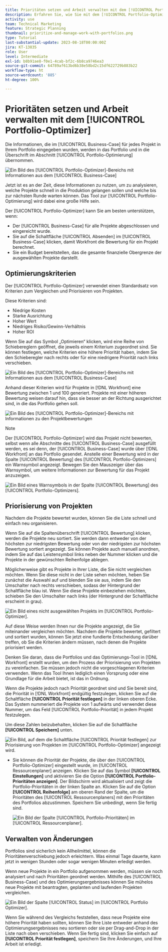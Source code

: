 ```yaml
---
title: Prioritäten setzen und Arbeit verwalten mit dem [!UICONTROL Portfolio-Optimizer]
description: Erfahren Sie, wie Sie mit dem [!UICONTROL Portfolio-Optimizer] Projekte innerhalb eines Portfolios priorisieren und verwalten.
activity: use
team: Technical Marketing
feature: Strategic Planning
thumbnail: prioritize-and-manage-work-with-portfolios.png
type: Tutorial
last-substantial-update: 2023-08-18T00:00:00Z
jira: KT-13835
role: User
level: Intermediate
exl-id: b8b91ae8-f0e1-4cab-bf2c-6b8ca9746ea3
source-git-commit: 64789af613bd6b38e58bd2c15df622729b883b22
workflow-type: ht
source-wordcount: '885'
ht-degree: 100%

---
```


# Prioritäten setzen und Arbeit verwalten mit dem [!UICONTROL Portfolio-Optimizer]

Die Informationen, die im [!UICONTROL Business-Case] für jedes Projekt in Ihrem Portfolio eingegeben wurden, werden in das Portfolio und in die Überschrift im Abschnitt [!UICONTROL Portfolio-Optimierung] übernommen.

![Ein Bild des [!UICONTROL Portfolio-Optimizer]-Bereichs mit Informationen aus dem [!UICONTROL Business-Case]](assets/10-portfolio-management9.png)

Jetzt ist es an der Zeit, diese Informationen zu nutzen, um zu analysieren, welche Projekte schnell in die Produktion gelangen sollen und welche bis zur nächsten Runde warten können. Das Tool zur [!UICONTROL Portfolio-Optimierung] wird dabei eine große Hilfe sein.

Der [!UICONTROL Portfolio-Optimizer] kann Sie am besten unterstützen, wenn:

* Der [!UICONTROL Business-Case] für alle Projekte abgeschlossen und eingereicht wurde.
* Sie auf die Schaltfläche [!UICONTROL Absenden] im [!UICONTROL Business-Case] klicken, damit Workfront die Bewertung für ein Projekt berechnet.
* Sie ein Budget bereitstellen, das die gesamte finanzielle Obergrenze der ausgewählten Projekte darstellt.

## Optimierungskriterien

Der [!UICONTROL Portfolio-Optimizer] verwendet einen Standardsatz von Kriterien zum Vergleichen und Priorisieren von Projekten.

Diese Kriterien sind:

* Niedrige Kosten
* Starke Ausrichtung
* Hoher Wert
* Niedriges Risiko/Gewinn-Verhältnis
* Hoher ROI

Wenn Sie auf das Symbol „Optimieren“ klicken, wird eine Reihe von Schiebereglern geöffnet, die jeweils einem Kriterium zugeordnet sind. Sie können festlegen, welche Kriterien eine höhere Priorität haben, indem Sie den Schieberegler nach rechts oder für eine niedrigere Priorität nach links verschieben.

![Ein Bild des [!UICONTROL Portfolio-Optimizer]-Bereichs mit Informationen aus dem [!UICONTROL Business-Case]](assets/11-portfolio-management10.png)

Anhand dieser Kriterien wird für Projekte in [!DNL Workfront] eine Bewertung zwischen 1 und 100 generiert. Projekte mit einer höheren Bewertung weisen darauf hin, dass sie besser an der Richtung ausgerichtet sind, in die das Portfolio gehen soll.

![Ein Bild des [!UICONTROL Portfolio-Optimizer]-Bereichs mit Informationen zu den Projektbewertungen](assets/12-portfolio-management14.png)

>[!NOTE]
>
>Der [!UICONTROL Portfolio-Optimizer] wird das Projekt nicht bewerten, selbst wenn alle Abschnitte des [!UICONTROL Business-Case] ausgefüllt werden, es sei denn, der [!UICONTROL Business-Case] wurde über [!DNL Workfront] an das Portfolio gesendet. Anstelle einer Bewertung wird in der Spalte [!UICONTROL Bewertung] des [!UICONTROL Portfolio-Optimizers] ein Warnsymbol angezeigt. Bewegen Sie den Mauszeiger über das Warnsymbol, um weitere Informationen zur Bewertung für das Projekt anzuzeigen.

![Ein Bild eines Warnsymbols in der Spalte [!UICONTROL Bewertung] des [!UICONTROL Portfolio-Optimizers].](assets/13-portfolio-management12.png)

## Priorisierung von Projekten

Nachdem die Projekte bewertet wurden, können Sie die Liste schnell und einfach neu organisieren.

Wenn Sie auf die Spaltenüberschrift [!UICONTROL Bewertung] klicken, werden die Projekte neu sortiert. Sie werden dann entweder von der höchsten zur niedrigsten Bewertung oder von der niedrigsten zur höchsten Bewertung sortiert angezeigt. Sie können Projekte auch manuell anordnen, indem Sie auf das Leistensymbol links neben der Nummer klicken und die Projekte in der gewünschten Reihenfolge ablegen.

Möglicherweise gibt es Projekte in Ihrer Liste, die Sie nicht vergleichen möchten. Wenn Sie diese nicht in der Liste sehen möchten, heben Sie zunächst die Auswahl auf und blenden Sie sie aus, indem Sie den Umschalter nach rechts verschieben, sodass der Hintergrund der Schaltfläche blau ist. Wenn Sie diese Projekte einbeziehen möchten, schieben Sie den Umschalter nach links (der Hintergrund der Schaltfläche erscheint in grau).

![Ein Bild eines nicht ausgewählten Projekts im [!UICONTROL Portfolio-Optimizer].](assets/14-portfolio-management13.png)

Auf diese Weise werden Ihnen nur die Projekte angezeigt, die Sie miteinander vergleichen möchten. Nachdem die Projekte bewertet, gefiltert und sortiert wurden, können Sie jetzt eine fundierte Entscheidung darüber treffen, ob Sie die Kriterien ändern müssen, nach denen die Projekte priorisiert werden.

Denken Sie daran, dass die Portfolios und das Optimierungs-Tool in [!DNL Workfront] erstellt wurden, um den Prozess der Priorisierung von Projekten zu vereinfachen. Sie müssen jedoch nicht die vorgeschlagenen Kriterien verwenden. Wenn das Tool Ihnen lediglich einen Vorsprung oder eine Grundlage für die Arbeit bietet, ist das in Ordnung.

Wenn die Projekte jedoch nach Priorität geordnet sind und Sie bereit sind, die Priorität in [!DNL Workfront] endgültig festzulegen, klicken Sie auf die Schaltfläche **[!UICONTROL Priorität festlegen]** in der linken oberen Ecke. Das System nummeriert die Projekte von 1 aufwärts und verwendet diese Nummer, um das Feld [!UICONTROL Portfolio-Priorität] in jedem Projekt festzulegen.

Um diese Zahlen beizubehalten, klicken Sie auf die Schaltfläche **[!UICONTROL Speichern]** unten.

![Ein Bild, auf dem die Schaltfläche [!UICONTROL Priorität festlegen] zur Priorisierung von Projekten im [!UICONTROL Portfolio-Optimizer] angezeigt wird.](assets/15-portfolio-management15.png)

<!-- 
Pro-tips graphic
-->

* Sie können die Priorität der Projekte, die über den [!UICONTROL Portfolio-Optimizer] eingestellt wurde, im [!UICONTROL Ressourcenplaner] anzeigen. Klicken Sie auf das Symbol **[!UICONTROL Einstellungen]** und aktivieren Sie die Option **[!UICONTROL Portfolio-Prioritäten anzeigen]**. Der Bildschirm wird aktualisiert und zeigt die Portfolio-Prioritäten in der linken Spalte an. Klicken Sie auf die Option **[!UICONTROL Reihenfolge]** am oberen Rand der Spalte, um die Prioritäten des [!UICONTROL Ressourcenplaners] mit den Prioritäten des Portfolios abzustimmen. Speichern Sie unbedingt, wenn Sie fertig sind.

  ![Ein Bild der Spalte [!UICONTROL Portfolio-Prioritäten] im [!UICONTROL Ressourcenplaner].](assets/16-portfolio-management17.png)

## Verwalten von Änderungen

Portfolios sind sicherlich kein Allheilmittel, können die Prioritätenverschiebung jedoch erleichtern. Was einmal Tage dauerte, kann jetzt in wenigen Stunden oder sogar wenigen Minuten erledigt werden.

Wenn neue Projekte in ein Portfolio aufgenommen werden, müssen sie noch analysiert und nach Prioritäten geordnet werden. Mithilfe des [!UICONTROL Business-Case] und des Optimierungsergebnisses können Sie mühelos neue Projekte mit beantragten, geplanten und laufenden Projekten vergleichen.

![Ein Bild der Spalte [!UICONTROL Status] im [!UICONTROL Portfolio Optimizer].](assets/17-project-management16.png)

Wenn Sie während des Vergleichs feststellen, dass neue Projekte eine höhere Priorität haben sollten, können Sie Ihre Liste entweder anhand des Optimierungsergebnisses neu sortieren oder sie per Drag-and-Drop in der Liste nach oben verschieben. Wenn Sie fertig sind, klicken Sie einfach auf **[!UICONTROL Priorität festlegen]**, speichern Sie Ihre Änderungen, und Ihre Arbeit ist erledigt.

<!-- Learn more graphic and documentation article links

* Portfolio Optimizer overview 
* Optimize projects in the Portfolio Optimizer 
* Overview of the Portfolio Optimizer score 
* Prioritizing projects in the Portfolio Optimizer

-->

